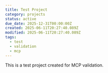 ```yaml
---
title: Test Project
category: projects
status: active
due_date: 2025-12-31T00:00:00Z
created: 2025-06-11T20:27:40.089Z
modified: 2025-06-11T20:27:40.089Z
tags:
  - test
  - validation
  - mcp
---
```


This is a test project created for MCP validation.
